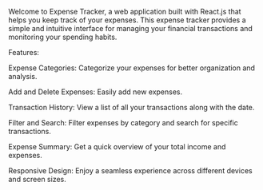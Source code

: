 Welcome to Expense Tracker, a web application built with React.js that helps you keep track of your expenses. This expense tracker provides a simple and intuitive interface for managing your financial transactions and monitoring your spending habits.

Features: 

Expense Categories: Categorize your expenses for better organization and analysis.

Add and Delete Expenses: Easily add new expenses.

Transaction History: View a list of all your transactions along with the date.

Filter and Search: Filter expenses by category and search for specific transactions.

Expense Summary: Get a quick overview of your total income and expenses.

Responsive Design: Enjoy a seamless experience across different devices and screen sizes.








